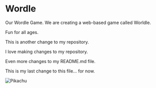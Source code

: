 # Wordle

Our Wordle Game. We are creating a web-based game called Worldle.

Fun for all ages.

This is another change to my repository.

I love making changes to my repository.

Even more changes to my README.md file.

This is my last change to this file... for now.

![Pikachu](https://i.pinimg.com/550x/cb/33/49/cb3349b86ca661ca61ae9a36d88d70d4.jpg)